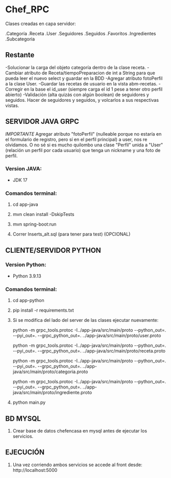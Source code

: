 # Chef_RPC

Clases creadas en capa servidor:

.Categoría
.Receta
.User
.Seguidores
.Seguidos
.Favoritos
.Ingredientes
.Subcategoria

## Restante

-Solucionar la carga del objeto categoría dentro de la clase receta.
-Cambiar atributo de Receta/tiempoPreparacion de int a String para que pueda leer el nuevo select y guardar en la BDD
-Agregar atributo fotoPerfil a la clase User.
-Guardar las recetas de usuario en la vista abm-recetas.
-Corregir en la base el id_user (siempre carga el id 1 pese a tener otro perfil abierto)
-Validación (alta quizás con algún boolean) de seguidores y seguidos. Hacer <list> de seguidores y seguidos, y volcarlos a sus respectivas vistas.


## SERVIDOR JAVA GRPC

*IMPORTANTE* Agregar atributo "fotoPerfil" (nulleable porque no estaría en el formulario de registro, pero sí en el perfil principal) a user, nos re olvidamos. O no sé si es mucho quilombo una clase "Perfil" unida a "User" (relación un perfil por cada usuario) que tenga un nickname y una foto de perfil.

### Version JAVA:

- JDK 17

### Comandos terminal:

1. cd app-java
2. mvn clean install -DskipTests
3. mvn spring-boot:run
   
4. Correr Inserts_alt.sql (para tener para test) (OPCIONAL)

## CLIENTE/SERVIDOR PYTHON 

### Version Python:  

- Python 3.9.13

### Comandos terminal:

1. cd app-python
2. pip install -r requirements.txt
3. Si se modifica del lado del server de las clases ejecutar nuevamente:
   
   python -m grpc_tools.protoc -I../app-java/src/main/proto --python_out=. --pyi_out=. --grpc_python_out=. ../app-java/src/main/proto/user.proto

   python -m grpc_tools.protoc -I../app-java/src/main/proto --python_out=. --pyi_out=. --grpc_python_out=. ../app-java/src/main/proto/receta.proto

   python -m grpc_tools.protoc -I../app-java/src/main/proto --python_out=. --pyi_out=. --grpc_python_out=. ../app-java/src/main/proto/categoria.proto

   python -m grpc_tools.protoc -I../app-java/src/main/proto --python_out=. --pyi_out=. --grpc_python_out=. ../app-java/src/main/proto/ingrediente.proto


4. python main.py

## BD MYSQL

1. Crear base de datos chefencasa en mysql antes de ejecutar los servicios.

## EJECUCIÓN

1. Una vez corriendo ambos servicios se accede al front desde: http://localhost:5000
